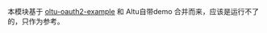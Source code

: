 

本模块基于 [oltu-oauth2-example](https://github.com/ameizi/oltu-oauth2-example) 和 Altu自带demo 合并而来，应该是运行不了的，只作为参考。

